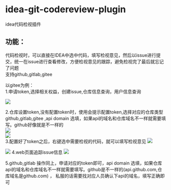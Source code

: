 # idea-git-codereview-plugin
idea代码检视插件

## 功能：
代码检视时，可以直接在IDEA中选中代码，填写检视意见，然后以issue进行提交，统一在issue进行查看修改，方便检视意见的跟踪，避免检视完了最后就忘记了问题  
支持github,gitlab,gitee  

以gitee为例：  
1.申请token,选择相关权益，创建issue,仓库信息查询，用户信息查询

<img src="https://gitee.com/bluedarkni/images/raw/master/codereview-guide/token.png"/>  

2.仓库设置token,没有配置token时，使用会提示配置token,选择对应的仓库类型 github,gitlab,gitee  ,api domain 选填，如果api的域名和仓库域名不一样就需要填写。github好像就是不一样的  
<img src="https://gitee.com/bluedarkni/images/raw/master/codereview-guide/use1.png"/>    
<img src="https://gitee.com/bluedarkni/images/raw/master/codereview-guide/token_set.png"/>    
3.配置好了token之后，右键选中需要检视的代码，就可以填写检视意见
<img src="https://gitee.com/bluedarkni/images/raw/master/codereview-guide/issue1.png"/>  

<img src="https://gitee.com/bluedarkni/images/raw/master/codereview-guide/issue2.png"/>  
4.web页面追踪issue信息
<img src="https://gitee.com/bluedarkni/images/raw/master/codereview-guide/issue3.png"/>    

5.github,gitlab 操作同上，申请对应的token即可，api domain 选填，如果仓库api的域名和仓库域名不一样就需要填写。github是不一样的(api.github.com,仓库域名是github.com) ，
私服的话需要找对应人员确认下api的域名，填写正确即可
